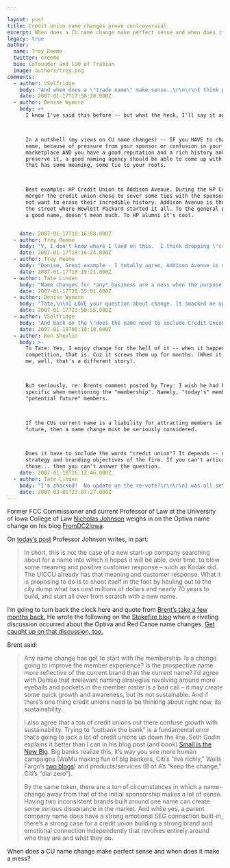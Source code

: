 ```yaml
---

layout: post
title: Credit union name changes prove controversial
excerpt: When does a CU name change make perfect sense and when does it make a mess?
legacy: true
author:
  name: Trey Reeme
  twitter: creeme
  bio: Cofounder and COO of Trabian
  image: authors/trey.png
comments:
  - author: VSelfridge
    body: "And when does a \"trade name\" make sense..\r\n\r\nI think part of the trend toward rebranding is the recognition that: as \"WaMu\" is understood to be a bank,  can't \"Red Canoe\" (and other CU trade names) be understood to be a credit union... Without having to say Red Canoe Credit Union in every tag line of every spot.\r\n\r\nIf you are a community chartered credit union - do you have to say \"Community\" in your credit union name, or can that too be understood by the consumer?\r\n\r\n\r\n"
    date: 2007-01-17T17:58:20.000Z
  - author: Denise Wymore
    body: >+
      I know I've said this before -- but what the heck, I'll say it again.



      In a nutshell (my views on CU name changes) -- IF you HAVE to change your
      name, because of pressure from your sponsor or confusion in your
      marketplace AND you have a good reputation and a rich history and want to
      preserve it, a good naming agency should be able to come up with a name
      that has some meaning, some tie to your roots.



      Best example: HP Credit Union to Addison Avenue. During the HP Compaq
      merger the credit union chose to sever some ties with the sponsor BUT did
      not want to erase their incredible history. Addison Avenue is the name of
      the street where Hewlett Packard started it all. To the general public it's
      a good name, doesn't mean much. To HP alumni it's cool.


    date: 2007-01-17T18:16:08.000Z
  - author: Trey Reeme
    body: "V, I don't know where I land on this.  I think dropping \"credit union\" from a name definitely raises some awareness issues.  That said ... \r\n\r\nAre credit unions being held up by keeping the words \"credit union\" attached?  If consumers largely get confused by the words \"credit union\" (can I join?  do they offer everything a bank does?  what's the difference?  etc.) why are we married to the term?"
    date: 2007-01-17T18:16:24.000Z
  - author: Trey Reeme
    body: "Denise, Great example - I totally agree, Addison Avenue is one of the best name changes a CU's ever undergone.  It reflects the heritage in a witty way, and it was brought on by external events."
    date: 2007-01-17T18:19:21.000Z
  - author: Tate Linden
    body: "Name changes for *any* business are a mess when the purpose and goals of the renaming are not apparent.  \r\n\r\nGiven no reason for the change the consumer base is going to react negatively. \r\n\r\nJust curious - but do any of you enjoy change of any sort just for the hell of it?  Sure it may make life interesting, but it also means that you've got to take the time to relearn something.  \r\n\r\nIf the reason for a name change isn't made apparent by the leaders of a company then someone somewhere hasn't done their job.  (It's probably someone in my industry.)"
    date: 2007-01-17T20:35:01.000Z
  - author: Denise Wymore
    body: "Tate,\n\nI LOVE your question about change. It smacked me up side the head to be honest. I don't want to be one of those grumpy old folks pounding my fist on the table saying \"Well, in MY day....\"\n\nI guess the difference between a name change of a credit union and say, a telephone company, is the emotional connection. There are grumpy old men that actually REMEMBER when the credit union was a shoebox in someone's desk at the plant. And so you mess with that history and you're gonna hear about it. Especially in Iowa.\n\nYou are exactly right on your last point. SOMEONE is not explaining in real terms WHY the name is changing and why the heck it's changing to Optiva, or Kinecta or Unitus or Veridian. \n\nI think we need to respect the history of these things called credit unions. They were unique in their day. It was true community and volunteerism. That's why people's panties are in a wad over this.\n\n"
    date: 2007-01-17T23:58:55.000Z
  - author: VSelfridge
    body: "And back on the \"does the name need to include Credit Union\" question from Trey...\r\n\r\nIn my opinion: \r\nThe \"official name\" can include \"Credit Union\" - it can even include \"Community\" if you want...  But the trade name needs to be short & sweet... \r\n\r\nIn at least one example: \"Federal Credit Union\" in a town with a strong military population was found to imply that you had to be a federal employee, etc. to join... So cutting that phrase from the \"trade name\" used in advertising was seen as a good move. \r\n\r\nAnother example: WaMu may advertise as \"WaMu\" - but in their legal they are still \"Washington Mutual Bank.\" \r\n"
    date: 2007-01-18T00:10:18.000Z
  - author: Ron Shevlin
    body: >-
      To Tate: Yes, I enjoy change for the hell of it -- when it happens to my
      competition, that is. Cuz it screws them up for months. (When it happens to
      me, well, that's a different story).



      But seriously, re: Brents comment posted by Trey: I wish he had been more
      specific when mentioning the "membership". Namely, "today's" member and
      "potential future" members.



      If the CUs current name is a liability for attracting members in the
      future, then a name change must be seriously considered.



      Does it have to include the words "credit union"? It depends -- on the
      strategy and branding objectives of the firm. If you can't articulate
      those... then you can't answer the question.
    date: 2007-01-18T16:12:46.000Z
  - author: Tate Linden
    body: "I'm shocked!  No update on the re-vote?\r\n\r\nI was all set to link to your story, even.  I'm mentally hoarding the hits you would've gotten from it. \r\n\r\nBoth of them.\r\n\r\n"
    date: 2007-03-01T23:07:27.000Z
---
```


<p>Former <span class="caps">FCC</span> Commissioner and current Professor of Law at the University of Iowa College of Law <a href="http://www.nicholasjohnson.org/">Nicholas Johnson</a> weighs in on the Optiva name change on his blog <a href="http://fromdc2iowa.blogspot.com">FromDC2Iowa</a>.</p>
<p>On <a href="http://fromdc2iowa.blogspot.com/2007/01/ui-held-hostage-day-62-revisiting.html">today&#8217;s post</a> Professor Johnson writes, in part:</p>
<blockquote>
<p>In short, this is not the case of a new start-up company searching about for a name into which it hopes it will be able, over time, to blow some meaning and positive customer response &#8211; such as Kodak did. The <span class="caps">UICCU</span> already has that meaning and customer response. What it is proposing to do is to shoot itself in the foot by hauling out to the city dump what has cost millions of dollars and nearly 70 years to build, and start all over from scratch with a new name.</p>
</blockquote>
<p>I&#8217;m going to turn back the clock here and quote from <a href="http://stokefire.com/blog/2006/10/03/credit-union-stays-afloat-sorry-i-got-nothin/#comment-834">Brent&#8217;s take a few months back.</a> He wrote the following on the <a href="http://www.stokefire.com/blog/">Stokefire blog</a> where a riveting discussion occurred about the Optiva and Red Canoe name changes.  <a href="http://stokefire.com/blog/2006/10/03/credit-union-stays-afloat-sorry-i-got-nothin/">Get caught up on that discussion, too.</a></p>
<p>Brent said:</p>
<blockquote><p>Any name change has got to start with the membership. Is a change going to improve the member experience? Is the prospective name more reflective of the current brand than the current name? I&#8217;d agree with Denise that irrelevant naming strategies revolving around more eyeballs and pockets in the member roster is a bad call &#8211; it may create some quick growth and awareness, but its not sustainable. And if there&#8217;s one thing credit unions need to be thinking about right now, its sustainability.</p><p>I also agree that a ton of credit unions out there confuse growth with sustainability. Trying to &#8220;outbank the bank&#8221; is a fundamental error that&#8217;s going to jack a lot of credit unions up down the line. Seth Godin explains it better than I can in his blog post (and book) <a href="http://sethgodin.typepad.com/seths_blog/2005/06/small_is_the_ne.html">Small is the New Big</a>. Big banks realize this, it&#8217;s way you see more human campaigns (WaMu making fun of big bankers, Citi&#8217;s &#8220;live richly,&#8221; Wells Fargo&#8217;s <a href="http://blog.wellsfargo.com/">two blogs</a>) and products/services (B of A&#8217;s &#8220;keep the change,&#8221; Citi&#8217;s &#8220;dial zero&#8221;).</p><p>By the same token, there are a ton of circumstances in which a name-change away from that of the initial sponsorship makes a lot of sense. Having two inconsistent brands built around one name can create some serious dissonance in the market. And while yes, a parent company name does have a strong emotional <span class="caps">SEG</span> connection built-in, there&#8217;s a strong case for a credit union building a strong brand and emotional connection independently that revolves entirely around who they are and what they do.</p></blockquote>
<p>When does a CU name change make perfect sense and when does it make a mess?</p>
